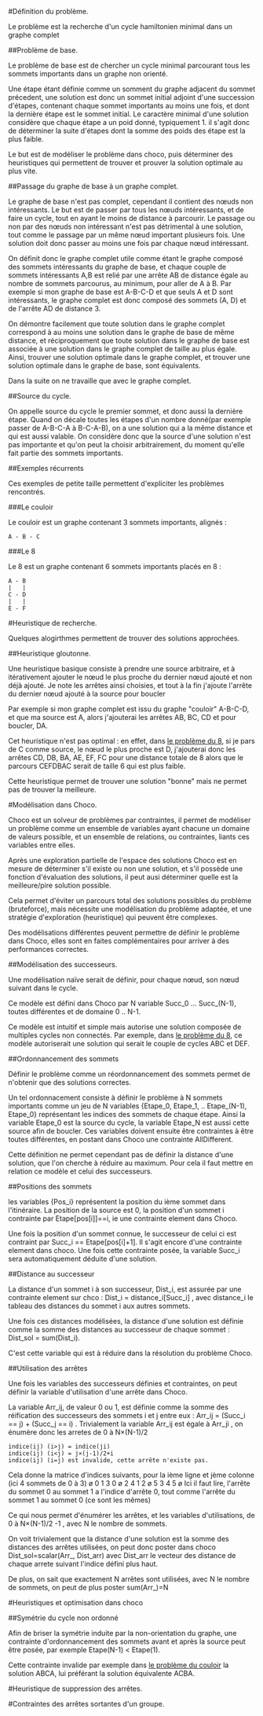 #Définition du problème.

Le problème est la recherche d'un cycle hamiltonien minimal dans un graphe complet

##Problème de base.

Le problème de base est de chercher un cycle minimal parcourant tous les sommets importants 
dans un graphe non orienté.

Une étape étant définie comme un somment du graphe adjacent du sommet précedent,
une solution est donc un sommet initial adjoint d'une succession d'étapes, contenant 
chaque sommet importants au moins une fois, et dont la dernière étape est le sommet 
initial.
Le caractère minimal d'une solution considère que chaque étape a un poid donné, typiquement 1.
il s'agit donc de déterminer la suite d'étapes dont la somme des poids des étape est 
la plus faible.

Le but est de modéliser le problème dans choco, puis déterminer des heuristiques qui 
permettent de trouver et prouver la solution optimale au plus vite.


##Passage du graphe de base à un graphe complet.

Le graphe de base n'est pas complet, cependant il contient des nœuds non intéressants. 
Le but est de passer par tous les nœuds intéressants, et de faire un cycle, tout en 
ayant le moins de distance à parcourir. Le passage ou non par des nœuds non intéressant 
n'est pas détrimental à une solution, tout comme le passage par un même nœud important 
plusieurs fois. Une solution doit donc passer au moins une fois par chaque nœud intéressant.

On définit donc le graphe complet utile comme étant le graphe composé des sommets intéressants 
du graphe de base, et chaque couple de sommets intéressants A,B est relié par une arrête AB 
de distance égale au nombre de sommets parcourus, au minimum, pour aller de A à B. 
Par exemple si mon graphe de base est A-B-C-D et que seuls A et D sont intéressants, 
le graphe complet est donc composé des sommets (A, D) et de l'arrête AD de distance 3.

On démontre facilement que toute solution dans le graphe complet correspond à au moins 
une solution dans le graphe de base de même distance, et réciproquement que toute solution 
dans le graphe de base est associée à une solution dans le graphe complet de taille au plus 
égale. Ainsi, trouver une solution optimale dans le graphe complet, et trouver une solution 
optimale dans le graphe de base, sont équivalents.

Dans la suite on ne travaille que avec le graphe complet.

##Source du cycle.

On appelle source du cycle le premier sommet, et donc aussi la dernière étape. Quand 
on décale toutes les étapes d'un nombre donné(par exemple passer de A-B-C-A à B-C-A-B), 
on a une solution qui a la même distance et qui est aussi valable. On considère donc 
que la source d'une solution n'est pas importante et qu'on peut la choisir arbitrairement, 
du moment qu'elle fait partie des sommets importants.

##Exemples récurrents

Ces exemples de petite taille permettent d'expliciter les problèmes rencontrés.

###Le couloir

Le couloir est un graphe contenant 3 sommets importants, alignés :

    A - B - C


###Le 8

Le 8 est un graphe contenant 6 sommets importants placés en 8 : 

    A - B
    |   |
    C - D
    |   |
    E - F

#Heuristique de recherche.

Quelques alogirthmes permettent de trouver des solutions approchées.

##Heuristique gloutonne.

Une heuristique basique consiste à prendre une source arbitraire, et à itérativement 
ajouter le nœud le plus proche du dernier nœud ajouté et non déjà ajouté. Je note les 
arrêtes ainsi choisies, et tout à la fin j'ajoute l'arrête du dernier nœud ajouté à la 
source pour boucler

Par exemple si mon graphe complet est issu du graphe "couloir" A-B-C-D, et que ma source 
est A, alors j'ajouterai les arrêtes AB, BC, CD et pour boucler, DA.

Cet heuristique n'est pas optimal : en effet, dans [le problème du 8](#le-8), si je pars de C comme source, le nœud le plus proche est D, j'ajouterai donc les arrêtes 
CD, DB, BA, AE, EF, FC pour une distance totale de 8 alors que le parcours CEFDBAC 
serait de taille 6 qui est plus faible.

Cette heuristique permet de trouver une solution "bonne" mais ne permet pas de trouver 
la meilleure.

#Modélisation dans Choco.

Choco est un solveur de problèmes par contraintes, il permet de modéliser un problème 
comme un ensemble de variables ayant chacune un domaine de valeurs possible, et un 
ensemble de relations, ou contraintes, liants ces variables entre elles.

Après une exploration partielle de l'espace des solutions Choco est en mesure de déterminer 
s'il existe ou non une solution, et s'il possède une fonction d'évaluation des solutions, 
il peut ausi déterminer quelle est la meilleure/pire solution possible.

Cela permet d'éviter un parcours total des solutions possibles du problème (bruteforce), 
mais nécessite une modélisation du problème adaptée, et une stratégie d'exploration (heuristique) 
qui peuvent être complexes.

Des modélisations différentes peuvent permettre de définir le problème dans Choco, 
elles sont en faites complémentaires pour arriver à des performances correctes.

##Modélisation des successeurs.

Une modélisation naïve serait de définir, pour chaque nœud, son nœud suivant dans le cycle.

Ce modèle est défini dans Choco par N variable Succ_0 ... Succ_(N-1), toutes différentes et de domaine 
0 .. N-1.

Ce modèle est intuitif et simple mais autorise une solution composée de multiples cycles non 
connectés. Par exemple, dans [le problème du 8](#le-8), ce modèle autoriserait une solution qui serait 
le couple de cycles ABC et DEF.

##Ordonnancement des sommets

Définir le problème comme un réordonnancement des sommets permet de n'obtenir que des 
solutions correctes.

Un tel ordonnacement consiste à définir le problème à N sommets importants comme un 
jeu de N variables {Etape_0, Etape_1, .. Etape_(N-1), Etape_0} représentant les indices des 
sommets de chaque étape. Ainsi la variable Etape_0 est la source du cycle, la variable 
Etape_N est aussi cette source afin de boucler. 
Ces variables doivent ensuite être contraintes à être toutes différentes, en postant 
dans Choco une contrainte AllDifferent.

Cette définition ne permet cependant pas de définir la distance d'une solution, que 
l'on cherche à réduire au maximum. Pour cela il faut mettre en relation ce modèle et 
celui des successeurs.

##Positions des sommets

les variables {Pos_i} représentent la position du ième sommet dans l'itinéraire. La 
position de la source est 0, la position d'un sommet i contrainte par Etape[pos[i]]==i, 
ie une contrainte element dans Choco.

Une fois la position d'un sommet connue, le successeur de celui ci est contraint par 
Succ_i == Etape[pos[i]+1]. Il s'agit encore d'une contrainte element dans choco. Une 
fois cette contrainte posée, la variable Succ_i sera automatiquement déduite d'une 
solution.

##Distance au successeur

La distance d'un sommet i à son successeur, Dist_i, est assurée par une contrainte 
element sur chco : Dist_i = distance_i[Succ_i] , avec distance_i le tableau des distances 
du sommet i aux autres sommets.

Une fois ces distances modélisées, la distance d'une solution est définie comme la 
somme des distances au successeur de chaque sommet : Dist_sol = sum(Dist_i). 

C'est cette variable qui est à réduire dans la résolution du problème Choco.

##Utilisation des arrêtes

Une fois les variables des successeurs définies et contraintes, on peut définir la 
variable d'utilisation d'une arrête dans Choco.

La variable Arr_ij, de valeur 0 ou 1, est définie comme la somme des réification des 
successeurs des sommets i et j entre eux : Arr_ij = (Succ_i == j) + (Succ_j == i) .
Trivialement la variable Arr_ij est égale à Arr_ji , on énumère donc les arretes de 
0 à N×(N-1)/2

    indice(ij) (i>j) = indice(ji)
    indice(ij) (i<j) = j×(j-1)/2+i
    indice(ij) (i=j) est invalide, cette arrête n'existe pas.

Cela donne la matrice d'indices suivants, pour la ième ligne et jème colonne (ici 4 sommets 
de 0 à 3)
    ø 0 1 3
    0 ø 2 4
    1 2 ø 5
    3 4 5 ø
Ici il faut lire, l'arrête du sommet 0 au sommet 1 a l'indice d'arrête 0, tout comme 
l'arrête du sommet 1 au sommet 0 (ce sont les mêmes)

Ce qui nous permet d'énumérer les arrêtes, et les variables d'utilisations, de 0 à 
N×(N-1)/2 -1 , avec N le nombre de sommets.

On voit trivialement que la distance d'une solution est la somme des distances des arrêtes utilisées, 
on peut donc poster dans choco Dist_sol=scalar(Arr_, Dist_arr) avec Dist_arr le vecteur 
des distance de chaque arrete suivant l'indice défini plus haut.

De plus, on sait que exactement N arrêtes sont utilisées, avec N le nombre de sommets, 
on peut de plus poster sum(Arr_)=N

#Heuristiques et optimisation dans choco

##Symétrie du cycle non ordonné

Afin de briser la symétrie induite par la non-orientation du graphe, une contrainte 
d'ordonnancement des sommets avant et après la source peut être posée, par exemple 
Etape(N-1) < Etape(1).

Cette contrainte invalide par exemple dans [le problème du couloir](#le-couloir) la 
solution ABCA, lui préférant la solution équivalente ACBA.

#Heuristique de suppression des arrêtes.

#Contraintes des arrêtes sortantes d'un groupe.
